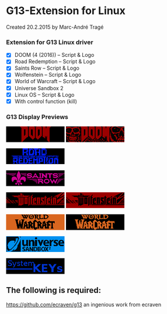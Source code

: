 # G13-Extension for Linux
Created 20.2.2015 by Marc-André Tragé

### Extension for G13 Linux driver
- [x] DOOM (4 (2016)) – Script & Logo
- [x] Road Redemption – Script & Logo
- [x] Saints Row – Script & Logo
- [x] Wolfenstein – Script & Logo
- [x] World of Warcraft – Script & Logo
- [x] Universe Sandbox 2
- [x] Linux OS – Script & Logo
- [x] With control function (kill)

### G13 Display Previews
![DOOM](https://github.com/MTrage/G13-Extension/blob/master/Display-Preview/g13_doom.png)
![DOOM](https://github.com/MTrage/G13-Extension/blob/master/Display-Preview/g13_doom_skull.png)

![RR](https://github.com/MTrage/G13-Extension/blob/master/Display-Preview/g13_road_redemption.png)

![SR](https://github.com/MTrage/G13-Extension/blob/master/Display-Preview/g13_saints_row.png)

![WOW](https://github.com/MTrage/G13-Extension/blob/master/Display-Preview/g13_wolfenstein.png)
![WOW](https://github.com/MTrage/G13-Extension/blob/master/Display-Preview/g13b_wolfenstein.png)

![WOW](https://github.com/MTrage/G13-Extension/blob/master/Display-Preview/g13_wow.png)
![WOW](https://github.com/MTrage/G13-Extension/blob/master/Display-Preview/g13b_wow.png)

![WOW](https://github.com/MTrage/G13-Extension/blob/master/Display-Preview/g13_universe_sandbox.png)

![OS](https://github.com/MTrage/G13-Extension/blob/master/Display-Preview/g13_system.png)

## The following is required:
https://github.com/ecraven/g13
an ingenious work from ecraven
